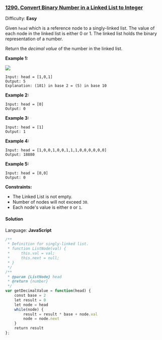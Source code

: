 ### [1290\. Convert Binary Number in a Linked List to Integer](https://leetcode.com/problems/convert-binary-number-in-a-linked-list-to-integer/)

Difficulty: **Easy**


Given `head` which is a reference node to a singly-linked list. The value of each node in the linked list is either 0 or 1\. The linked list holds the binary representation of a number.

Return the _decimal value_ of the number in the linked list.

**Example 1:**

![](https://assets.leetcode.com/uploads/2019/12/05/graph-1.png)

```
Input: head = [1,0,1]
Output: 5
Explanation: (101) in base 2 = (5) in base 10
```

**Example 2:**

```
Input: head = [0]
Output: 0
```

**Example 3:**

```
Input: head = [1]
Output: 1
```

**Example 4:**

```
Input: head = [1,0,0,1,0,0,1,1,1,0,0,0,0,0,0]
Output: 18880
```

**Example 5:**

```
Input: head = [0,0]
Output: 0
```

**Constraints:**

*   The Linked List is not empty.
*   Number of nodes will not exceed `30`.
*   Each node's value is either `0` or `1`.


#### Solution

Language: **JavaScript**

```javascript
/**
 * Definition for singly-linked list.
 * function ListNode(val) {
 *     this.val = val;
 *     this.next = null;
 * }
 */
/**
 * @param {ListNode} head
 * @return {number}
 */
var getDecimalValue = function(head) {
    const base = 2
    let result = 0
    let node = head
    while(node) {
        result = result * base + node.val
        node = node.next
    }
    return result
};
```
